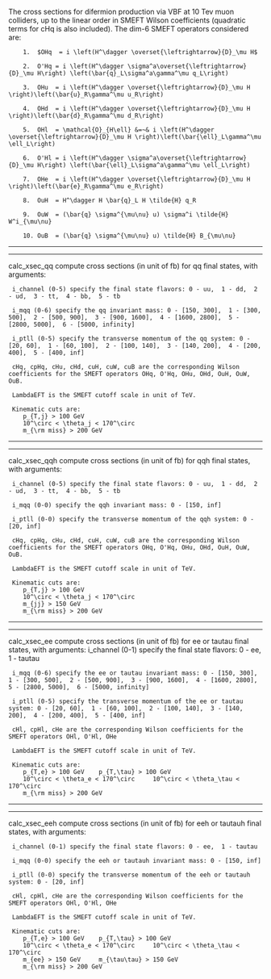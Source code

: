 The cross sections for difermion production via VBF at 10 Tev muon colliders, up to the linear order in SMEFT Wilson coefficients (quadratic terms for cHq is also included).
The dim-6 SMEFT operators considered are: 

		1.  $OHq  = i \left(H^\dagger \overset{\leftrightarrow}{D}_\mu H$
  
		2.  O'Hq = i \left(H^\dagger \sigma^a\overset{\leftrightarrow}{D}_\mu H\right) \left(\bar{q}_L\sigma^a\gamma^\mu q_L\right)
  
		3.  OHu  = i \left(H^\dagger \overset{\leftrightarrow}{D}_\mu H \right)\left(\bar{u}_R\gamma^\mu u_R\right)
  
		4.  OHd  = i \left(H^\dagger \overset{\leftrightarrow}{D}_\mu H \right)\left(\bar{d}_R\gamma^\mu d_R\right)
  
		5.  OHl  = \mathcal{O}_{H\ell} &=~& i \left(H^\dagger \overset{\leftrightarrow}{D}_\mu H \right)\left(\bar{\ell}_L\gamma^\mu \ell_L\right)
  
		6.  O'Hl = i \left(H^\dagger \sigma^a\overset{\leftrightarrow}{D}_\mu H\right) \left(\bar{\ell}_L\sigma^a\gamma^\mu \ell_L\right)
  
		7.  OHe  = i \left(H^\dagger \overset{\leftrightarrow}{D}_\mu H \right)\left(\bar{e}_R\gamma^\mu e_R\right)
  
		8.  OuH  = H^\dagger H \bar{q}_L H \tilde{H} q_R
  
		9.  OuW  = (\bar{q} \sigma^{\mu\nu} u) \sigma^i \tilde{H} W^i_{\mu\nu}
  
		10. OuB  = (\bar{q} \sigma^{\mu\nu} u) \tilde{H} B_{\mu\nu}
  
---------------------------------------------------------------------------------------------------------------------------
---------------------------------------------------------------------------------------------------------------------------
calc_xsec_qq compute cross sections (in unit of fb) for qq final states, with arguments:

     i_channel (0-5) specify the final state flavors: 0 - uu,  1 - dd,  2 - ud,  3 - tt,  4 - bb,  5 - tb
     
     i_mqq (0-6) specify the qq invariant mass: 0 - [150, 300],  1 - [300, 500],  2 - [500, 900],  3 - [900, 1600],  4 - [1600, 2800],  5 - [2800, 5000],  6 - [5000, infinity]
     
     i_ptll (0-5) specify the transverse momentum of the qq system: 0 - [20, 60],  1 - [60, 100],  2 - [100, 140],  3 - [140, 200],  4 - [200, 400],  5 - [400, inf]  
     
     cHq, cpHq, cHu, cHd, cuH, cuW, cuB are the corresponding Wilson coefficients for the SMEFT operators OHq, O'Hq, OHu, OHd, OuH, OuW, OuB.
     
     LambdaEFT is the SMEFT cutoff scale in unit of TeV.

     Kinematic cuts are:
        p_{T,j} > 100 GeV
        10^\circ < \theta_j < 170^\circ
        m_{\rm miss} > 200 GeV
---------------------------------------------------------------------------------------------------------------------------
---------------------------------------------------------------------------------------------------------------------------
calc_xsec_qqh compute cross sections (in unit of fb) for qqh final states, with arguments:

     i_channel (0-5) specify the final state flavors: 0 - uu,  1 - dd,  2 - ud,  3 - tt,  4 - bb,  5 - tb
     
     i_mqq (0-0) specify the qqh invariant mass: 0 - [150, inf]
     
     i_ptll (0-0) specify the transverse momentum of the qqh system: 0 - [20, inf]
     
     cHq, cpHq, cHu, cHd, cuH, cuW, cuB are the corresponding Wilson coefficients for the SMEFT operators OHq, O'Hq, OHu, OHd, OuH, OuW, OuB.
     
     LambdaEFT is the SMEFT cutoff scale in unit of TeV.

     Kinematic cuts are:
        p_{T,j} > 100 GeV
        10^\circ < \theta_j < 170^\circ
        m_{jj} > 150 GeV
        m_{\rm miss} > 200 GeV
---------------------------------------------------------------------------------------------------------------------------
---------------------------------------------------------------------------------------------------------------------------
calc_xsec_ee compute cross sections (in unit of fb) for ee or tautau final states, with arguments:
     i_channel (0-1) specify the final state flavors: 0 - ee,  1 - tautau
     
     i_mqq (0-6) specify the ee or tautau invariant mass: 0 - [150, 300],  1 - [300, 500],  2 - [500, 900],  3 - [900, 1600],  4 - [1600, 2800],  5 - [2800, 5000],  6 - [5000, infinity]
     
     i_ptll (0-5) specify the transverse momentum of the ee or tautau system: 0 - [20, 60],  1 - [60, 100],  2 - [100, 140],  3 - [140, 200],  4 - [200, 400],  5 - [400, inf]  
     
     cHl, cpHl, cHe are the corresponding Wilson coefficients for the SMEFT operators OHl, O'Hl, OHe
     
     LambdaEFT is the SMEFT cutoff scale in unit of TeV.

     Kinematic cuts are:
        p_{T,e} > 100 GeV    p_{T,\tau} > 100 GeV
        10^\circ < \theta_e < 170^\circ     10^\circ < \theta_\tau < 170^\circ
        m_{\rm miss} > 200 GeV
---------------------------------------------------------------------------------------------------------------------------
---------------------------------------------------------------------------------------------------------------------------
calc_xsec_eeh compute cross sections (in unit of fb) for eeh or tautauh final states, with arguments:

     i_channel (0-1) specify the final state flavors: 0 - ee,  1 - tautau
     
     i_mqq (0-0) specify the eeh or tautauh invariant mass: 0 - [150, inf]
     
     i_ptll (0-0) specify the transverse momentum of the eeh or tautauh system: 0 - [20, inf]
     
     cHl, cpHl, cHe are the corresponding Wilson coefficients for the SMEFT operators OHl, O'Hl, OHe
     
     LambdaEFT is the SMEFT cutoff scale in unit of TeV.

     Kinematic cuts are:
        p_{T,e} > 100 GeV    p_{T,\tau} > 100 GeV
        10^\circ < \theta_e < 170^\circ     10^\circ < \theta_\tau < 170^\circ
        m_{ee} > 150 GeV     m_{\tau\tau} > 150 GeV
        m_{\rm miss} > 200 GeV
